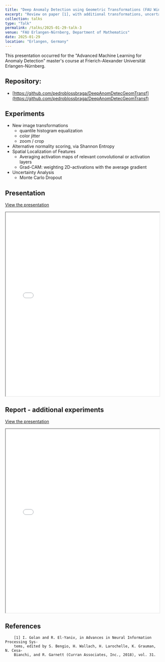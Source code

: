 ```yaml
---
title: "Deep Anomaly Detection using Geometric Transformations (FAU Winter Semester 2024/2025)"
excerpt: "Review on paper [1], with additional transformations, uncertainty analysis, and spatial feature localization.<br/><img src='/images/framework inference.jpg'>"
collection: talks
type: "Talk"
permalink: /talks/2025-01-29-talk-3
venue: "FAU Erlangen-Nürnberg, Department of Mathematics"
date: 2025-01-29
location: "Erlangen, Germany"
---
```


This presentation occurred for the "Advanced Machine Learning for Anomaly Detection" master's course at Frierich-Alexander Universität Erlangen-Nürnberg.

## Repository: 
- [https://github.com/pedroblossbraga/DeepAnomDetecGeomTransf](https://github.com/pedroblossbraga/DeepAnomDetecGeomTransf)

## Experiments
- New image transformations
    - quantile histogram equalization
    - color jitter
    - zoom / crop
- Alternative normality scoring, via Shannon Entropy
- Spatial Localization of Features
    - Averaging activation maps of relevant convolutional or activation layers
    - Grad-CAM: weighting 2D-activations with the average gradient
- Uncertainty Analysis
    - Monte Carlo Dropout

## Presentation
[View the presentation](../files/FinalPresentation_Deep_AD_using_Geometric_Transformations.pdf)

<iframe src="../files/FinalPresentation_Deep_AD_using_Geometric_Transformations.pdf" width="100%" height="600px">
This browser does not support PDFs. Please download the PDF to view it: 
<a href="../files/Intro_Control_ML___DL_control_Heat_Eq.pdf">Download PDF</a>.
</iframe>

## Report - additional experiments
[View the presentation](../files/Report_ADGeomTransf_PedroBloess.pdf)

<iframe src="../files/Report_ADGeomTransf_PedroBloess.pdf" width="100%" height="600px">
This browser does not support PDFs. Please download the PDF to view it: 
<a href="../files/Intro_Control_ML___DL_control_Heat_Eq.pdf">Download PDF</a>.
</iframe>


## References

        [1] I. Golan and R. El-Yaniv, in Advances in Neural Information Processing Sys-
        tems, edited by S. Bengio, H. Wallach, H. Larochelle, K. Grauman, N. Cesa-
        Bianchi, and R. Garnett (Curran Associates, Inc., 2018), vol. 31.
